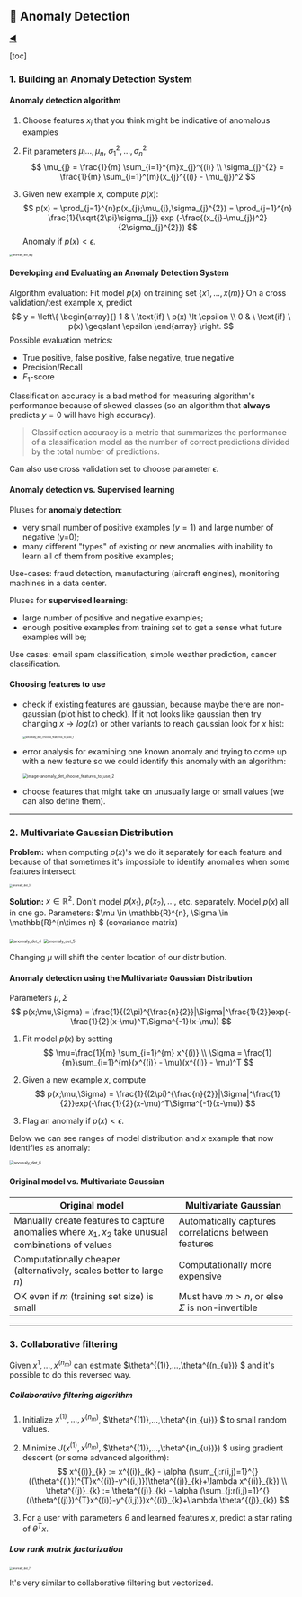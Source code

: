 ## :ghost: Anomaly Detection

[:arrow_backward:](../../ds_index)

[toc]

### 1. Building an Anomaly Detection System

#### Anomaly detection algorithm

1. Choose features $x_{i}$ that you think might be indicative of anomalous examples

2. Fit parameters $\mu_{i}...,\mu_{n},\ \sigma_{1}^2,...,\sigma_{n}^2$
   $$
   \mu_{j} = \frac{1}{m} \sum_{i=1}^{m}x_{j}^{(i)} \\
   \sigma_{j}^{2} = \frac{1}{m} \sum_{i=1}^{m}(x_{j}^{(i)} - \mu_{j})^2
   $$

3. Given new example $x$, compute $p(x)$:
   $$
   p(x) = \prod_{j=1}^{n}p(x_{j};\mu_{j},\sigma_{j}^{2}) = \prod_{j=1}^{n} \frac{1}{\sqrt{2\pi}\sigma_{j}} exp (-\frac{(x_{j}-\mu_{j})^2}{2\sigma_{j}^{2}})
   $$
   Anomaly if $p(x) < \epsilon$.

<img src="../../../../src/img/andr_ng_ml_course/anomaly_det_alg.png" alt="anomaly_det_alg" style="zoom:33%;" />



#### Developing and Evaluating an Anomaly Detection System

Algorithm evaluation:
	Fit model $p(x)$ on training set $\{x1,..., x(m)\}$
	On a cross validation/test example x, predict
$$
y = \left\{ \begin{array}{}
1 &  \ \text{if} \  p(x) \lt \epsilon \\
0 &  \ \text{if} \ p(x) \geqslant \epsilon  
\end{array} \right.
$$
Possible evaluation metrics:

- True positive, false positive, false negative, true negative
- Precision/Recall
- $F_{1}$-score

Classification accuracy is a bad method for measuring algorithm's performance because of skewed classes (so an algorithm that **always** predicts $y=0$ will have high accuracy).

> Classification accuracy is a metric that summarizes the performance of a classification model as the number of correct predictions divided by the total number of predictions.

Can also use cross validation set to choose parameter $\epsilon$.



#### Anomaly detection vs. Supervised learning

Pluses for **anomaly detection**:

- very small number of positive examples ($y=1$) and large number of negative (y=0);
- many different "types" of existing or new anomalies with inability to learn all of them from positive examples;

Use-cases: fraud detection, manufacturing (aircraft engines), monitoring machines in a data center.

Pluses for **supervised learning**:

- large number of positive and negative examples;
- enough positive examples from training set to get a sense what future examples will be;

Use cases: email spam classification, simple weather prediction, cancer classification.



#### Choosing features to use

- check if existing features are gaussian, because maybe there are non-gaussian (plot hist to check). If it not looks like gaussian then try changing $x \to log(x)$ or other variants to reach gaussian look for $x$ hist:

  <img src="../../../../src/img/andr_ng_ml_course/anomaly_det_choose_features_to_use_1.png" alt="anomaly_det_choose_features_to_use_1" style="zoom:33%;" />

- error analysis for examining one known anomaly and trying to come up with a new feature so we could identify this anomaly with an algorithm:

  <img src="../../../../src/img/andr_ng_ml_course/anomaly_det_choose_features_to_use_2.png" alt="image-anomaly_det_choose_features_to_use_2" style="zoom: 50%;" />

- choose features that might take on unusually large or small values (we can also define them).

---



### 2. Multivariate Gaussian Distribution

**Problem:** when computing $p(x)$'s we do it separately for each feature and because of that sometimes it's impossible to identify anomalies when some features intersect:

<img src="../../../../src/img/andr_ng_ml_course/anomaly_det_3.png" alt="anomaly_det_3" style="zoom:33%;" />

**Solution:** $x \in \mathbb{R}^{2}$. Don't model $p(x_{1}), p(x_{2}),...,$ etc. separately.
Model $p(x)$ all in one go.
Parameters: $\mu \in \mathbb{R}^{n}, \Sigma \in \mathbb{R}^{n\times n} $ (covariance matrix)

<img src="../../../../src/img/andr_ng_ml_course/anomaly_det_4.png" alt="anomaly_det_4" style="zoom:50%;" />

<img src="../../../../src/img/andr_ng_ml_course/anomaly_det_5.png" alt="anomaly_det_5" style="zoom:50%;" />

Changing $\mu$ will shift the center location of our distribution.



#### Anomaly detection using the Multivariate Gaussian Distribution

Parameters $\mu, \Sigma$
$$
p(x;\mu,\Sigma) = \frac{1}{(2\pi)^{\frac{n}{2}}|\Sigma|^\frac{1}{2}}exp(-\frac{1}{2}(x-\mu)^T\Sigma^{-1}(x-\mu))
$$

1. Fit model $p(x)$ by setting
   $$
   \mu=\frac{1}{m} \sum_{i=1}^{m} x^{(i)} \\
   \Sigma = \frac{1}{m}\sum_{i=1}^{m}(x^{(i)} - \mu)(x^{(i)} - \mu)^T
   $$

2. Given a new example $x$, compute
   $$
   p(x;\mu,\Sigma) = \frac{1}{(2\pi)^{\frac{n}{2}}|\Sigma|^\frac{1}{2}}exp(-\frac{1}{2}(x-\mu)^T\Sigma^{-1}(x-\mu))
   $$

3. Flag an anomaly if $p(x) < \epsilon$.

Below we can see ranges of model distribution and $x$ example that now identifies as anomaly:

<img src="../../../../src/img/andr_ng_ml_course/anomaly_det_6.png" alt="anomaly_det_6" style="zoom:50%;" />



#### Original model vs. Multivariate Gaussian

| Original model                                               | Multivariate Gaussian                                |
| ------------------------------------------------------------ | ---------------------------------------------------- |
| Manually create features to capture anomalies where $x_{1}, x_{2}$ take unusual combinations of values | Automatically captures correlations between features |
| Computationally cheaper (alternatively, scales better to large $n$) | Computationally more expensive                       |
| OK even if $m$ (training set size) is small                  | Must have $m>n$, or else $\Sigma$ is non-invertible  |

---



### 3. Collaborative filtering

Given  $x^{1},...,x^{(n_{m})}$ can estimate $\theta^{(1)},...,\theta^{(n_{u})} $ and it's possible to do this reversed way.

##### Collaborative filtering algorithm

1. Initialize $x^{(1)},...,x^{(n_{m})}$, $\theta^{(1)},...,\theta^{(n_{u})} $ to small random values.

2. Minimize $J(x^{(1)},x^{(n_{m})}$, $\theta^{(1)},...,\theta^{(n_{u})}) $ using gradient descent (or some advanced algorithm):
   $$
   x^{(i)}_{k} := x^{(i)}_{k} - \alpha (\sum_{j:r(i,j)=1}^{}((\theta^{(j)})^{T}x^{(i)}-y^{(i,j)})\theta^{(j)}_{k}+\lambda x^{(i)}_{k})
   \\
   \theta^{(j)}_{k} := \theta^{(j)}_{k} - \alpha (\sum_{j:r(i,j)=1}^{}((\theta^{(j)})^{T}x^{(i)}-y^{(i,j)})x^{(i)}_{k}+\lambda \theta^{(j)}_{k})
   $$

3. For a user with parameters $\theta$ and learned features $x$, predict a star rating of $\theta^Tx$.



##### Low rank matrix factorization

<img src="../../../../src/img/andr_ng_ml_course/anomaly_det_7.png" alt="anomaly_det_7" style="zoom: 33%;" />

It's very similar to collaborative filtering but vectorized.
